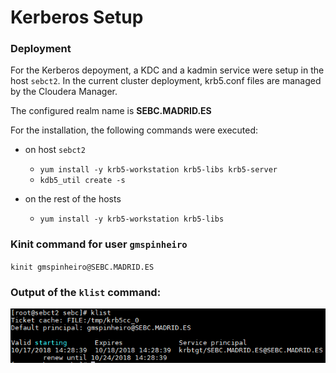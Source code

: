 # Kerberos Setup
### Deployment
For the Kerberos depoyment, a KDC and a kadmin service were setup in the host `sebct2`. In the current cluster deployment, krb5.conf files are managed by the Cloudera Manager.

The configured realm name is **SEBC.MADRID.ES**

For the installation, the following commands were executed:
  * on host `sebct2`
    - `yum install -y krb5-workstation krb5-libs krb5-server`
    - `kdb5_util create -s`

  * on the rest of the hosts
    - `yum install -y krb5-workstation krb5-libs`

### Kinit command for user `gmspinheiro`
`kinit gmspinheiro@SEBC.MADRID.ES`

### Output of the `klist` command:
![](../png/klist_result.png)

